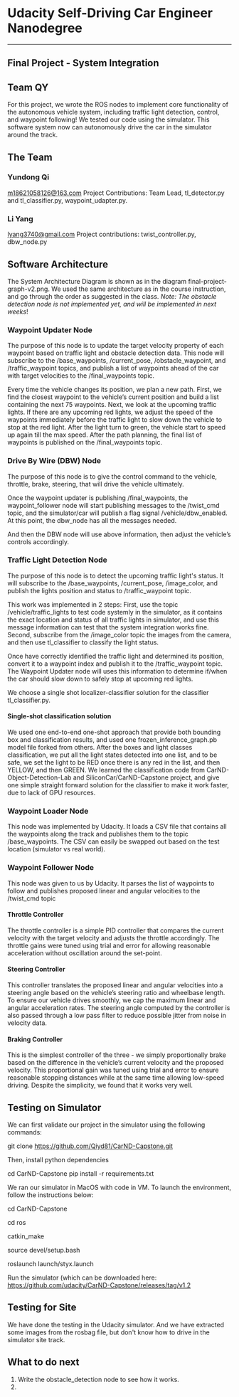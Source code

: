 # Udacity Self-Driving Car Engineer Nanodegree

* * *


## Final Project - System Integration

## Team QY

For this project, we wrote the ROS nodes to implement core functionality of the autonomous vehicle system, including traffic light detection, control, and waypoint following! We tested our code using the simulator. This software system now can autonomously drive the car in the simulator around the track.

## The Team

### Yundong Qi

m18621058126@163.com
Project Contributions: Team Lead, tl_detector.py and tl_classifier.py, waypoint_udapter.py.

### Li Yang

lyang3740@gmail.com
Project contributions: twist_controller.py, dbw_node.py

## Software Architecture
The System Architecture Diagram is shown as in the diagram final-project-graph-v2.png.
We used the same architecture as in the course instruction, and go through the order as suggested in the class. 
*Note: The obstacle detection node is not implemented yet, and will be implemented in next weeks*!

### Waypoint Updater Node

The purpose of this node is to update the target velocity property of each waypoint based on traffic light and obstacle detection data. This node will subscribe to the /base_waypoints, /current_pose, /obstacle_waypoint, and /traffic_waypoint topics, and publish a list of waypoints ahead of the car with target velocities to the /final_waypoints topic.

Every time the vehicle changes its position, we plan a new path. First, we find the closest waypoint to the vehicle’s current position and build a list containing the next 75 waypoints. Next, we look at the upcoming traffic lights. If there are any upcoming red lights, we adjust the speed of the waypoints immediately before the traffic light to slow down the vehicle to stop at the red light. After the light turn to green, the vehicle start to speed up again till the max speed. 
After the path planning, the final list of waypoints is published on the /final_waypoints topic.

### Drive By Wire (DBW) Node

The purpose of this node is to give the control command to the vehicle, throttle, brake, steering, that will drive the vehicle ultimately.

Once the waypoint updater is publishing /final_waypoints, the waypoint_follower node will start publishing messages to the /twist_cmd topic, and the simulator/car will publish a flag signal /vehicle/dbw_enabled. At this point, the dbw_node has all the messages needed. 

And then the DBW node will use above information, then adjust the vehicle’s controls accordingly. 

### Traffic Light Detection Node

The purpose of this node is to detect the upcoming traffic light's status. It will subscribe to the /base_waypoints, /current_pose, /image_color, and publish the lights position and status to /traffic_waypoint topic.

This work was implemented in 2 steps:
First, use the topic /vehicle/traffic_lights to test code systemly in the simulator, as it contains the exact location and status of all traffic lights in simulator, and use this message information can test that the system integration works fine.
Second, subscribe from the /image_color topic the images from the camera, and then use tl_classifier to classify the light status. 

Once have correctly identified the traffic light and determined its position, convert it to a waypoint index and publish it to the /traffic_waypoint topic. The Waypoint Updater node will uses this information to determine if/when the car should slow down to safely stop at upcoming red lights.  

We choose a single shot localizer-classifier solution for the classifier tl_classifier.py.

#### Single-shot classification solution

We used one end-to-end one-shot approach that provide both bounding box and classification results, and used one frozen_inference_graph.pb model file forked from others.
After the boxes and light classes classification, we put all the light states detected into one list, and to be safe, we 
set the light to be RED once there is any red in the list, and then YELLOW, and then GREEN.
We learned the classification code from CarND-Object-Detection-Lab and SiliconCar/CarND-Capstone project, and give one simple straight forward solution for the classifier to make it work faster, due to lack of GPU resources. 

### Waypoint Loader Node

This node was implemented by Udacity. It loads a CSV file that contains all the waypoints along the track and publishes them to the topic /base_waypoints. The CSV can easily be swapped out based on the test location (simulator vs real world).

### Waypoint Follower Node

This node was given to us by Udacity. It parses the list of waypoints to follow and publishes proposed linear and angular velocities to the /twist_cmd topic

#### Throttle Controller

The throttle controller is a simple PID controller that compares the current velocity with the target velocity and adjusts the throttle accordingly. The throttle gains were tuned using trial and error for allowing reasonable acceleration without oscillation around the set-point.

#### Steering Controller

This controller translates the proposed linear and angular velocities into a steering angle based on the vehicle’s steering ratio and wheelbase length. To ensure our vehicle drives smoothly, we cap the maximum linear and angular acceleration rates. The steering angle computed by the controller is also passed through a low pass filter to reduce possible jitter from noise in velocity data.

#### Braking Controller

This is the simplest controller of the three - we simply proportionally brake based on the difference in the vehicle’s current velocity and the proposed velocity. This proportional gain was tuned using trial and error to ensure reasonable stopping distances while at the same time allowing low-speed driving. Despite the simplicity, we found that it works very well.

## Testing on Simulator

We can first validate our project in the simulator using the following commands:

git clone https://github.com/Qiyd81/CarND-Capstone.git

Then, install python dependencies

cd CarND-Capstone
pip install -r requirements.txt

We ran our simulator in MacOS with code in VM.
To launch the environment, follow the instructions below:

cd CarND-Capstone

cd ros

catkin_make 

source devel/setup.bash

roslaunch launch/styx.launch

Run the simulator (which can be downloaded here: 
https://github.com/udacity/CarND-Capstone/releases/tag/v1.2

## Testing for Site

We have done the testing in the Udacity simulator. And we have extracted some images from the rosbag file, but don't know how to drive in the simulator site track.  

## What to do next

1. Write the obstacle_detection node to see how it works.
2. 

